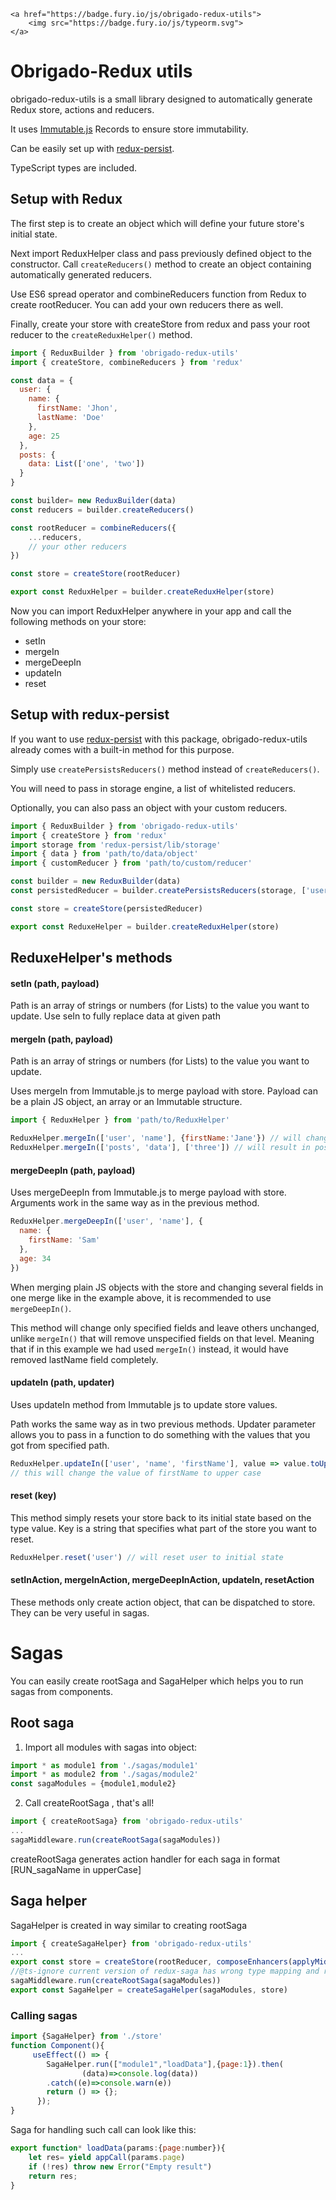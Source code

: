 	<a href="https://badge.fury.io/js/obrigado-redux-utils">
		<img src="https://badge.fury.io/js/typeorm.svg">
	</a>
# Obrigado-Redux utils

obrigado-redux-utils is a small library designed to automatically generate Redux store, actions and reducers. 

It uses [Immutable.js](https://immutable-js.github.io/immutable-js/) Records to ensure store immutability.

Can be easily set up with [redux-persist](https://github.com/rt2zz/redux-persist).

TypeScript types are included.

## Setup with Redux
The first step is to create an object which will define your future store's initial state.

Next import ReduxHelper class and pass previously defined object to the constructor. Call ```createReducers()``` method to create an object containing automatically generated reducers.

Use ES6 spread operator and combineReducers function from Redux to create rootReducer. You can add your own reducers there as well. 

Finally, create your store with createStore from redux and pass your root reducer to the ```createReduxHelper()``` method.

```javascript
import { ReduxBuilder } from 'obrigado-redux-utils'
import { createStore, combineReducers } from 'redux'

const data = {
  user: {
    name: {
      firstName: 'Jhon',
      lastName: 'Doe'
    },
    age: 25
  },
  posts: {
    data: List(['one', 'two'])
  }
}

const builder= new ReduxBuilder(data)
const reducers = builder.createReducers()

const rootReducer = combineReducers({
    ...reducers,
    // your other reducers
})

const store = createStore(rootReducer)

export const ReduxHelper = builder.createReduxHelper(store)
``` 

Now you can import ReduxHelper anywhere in your app and call the following methods on your store:
* setIn
* mergeIn
* mergeDeepIn
* updateIn
* reset

## Setup with redux-persist
If you want to use [redux-persist](https://github.com/rt2zz/redux-persist) with this package, obrigado-redux-utils already comes with a built-in method for this purpose.

Simply use ```createPersistsReducers()``` method instead of ```createReducers()```.

You will need to pass in storage engine, a list of whitelisted reducers. 

Optionally, you can also pass an object with your custom reducers.

```javascript
import { ReduxBuilder } from 'obrigado-redux-utils'
import { createStore } from 'redux'
import storage from 'redux-persist/lib/storage'
import { data } from 'path/to/data/object'
import { customReducer } from 'path/to/custom/reducer'

const builder = new ReduxBuilder(data)
const persistedReducer = builder.createPersistsReducers(storage, ['user', 'custom'], { custom: customReducer })

const store = createStore(persistedReducer)

export const ReduxeHelper = builder.createReduxHelper(store)
```

## ReduxeHelper's  methods 

#### setIn (path, payload)
Path is an array of strings or numbers (for Lists) to the value you want to update.
Use seIn to fully replace data at given path
#### mergeIn (path, payload)
Path is an array of strings or numbers (for Lists) to the value you want to update.

Uses mergeIn from Immutable.js to merge payload with store. Payload can be a plain JS object, an array or an Immutable structure.

```javascript
import { ReduxHelper } from 'path/to/ReduxHelper'

ReduxHelper.mergeIn(['user', 'name'], {firstName:'Jane'}) // will change firstName from John to Jane
ReduxHelper.mergeIn(['posts', 'data'], ['three']) // will result in posts.data = ['one', 'two', 'three']
```
#### mergeDeepIn (path, payload)

Uses mergeDeepIn from Immutable.js to merge payload with store. Arguments work in the same way as in the previous method.

```javascript
ReduxHelper.mergeDeepIn(['user', 'name'], {
  name: {
    firstName: 'Sam'
  },
  age: 34
})
```
When merging plain JS objects with the store and changing several fields in one merge like in the example above, it is recommended to use ```mergeDeepIn()```. 

This method will change only specified fields and leave others unchanged, unlike ```mergeIn()``` that will remove unspecified fields on that level. Meaning that if in this example we had used ```mergeIn()``` instead, it would have removed lastName field completely. 

#### updateIn (path, updater)
Uses updateIn method from Immutable js to update store values.

Path works the same way as in two previous methods.
Updater parameter allows you to pass in a function to do something with the values that you got from specified path.  

```javascript
ReduxHelper.updateIn(['user', 'name', 'firstName'], value => value.toUpperCase())
// this will change the value of firstName to upper case
```

#### reset (key)
This method simply resets your store back to its initial state based on the type value.
Key is a string that specifies what part of the store you want to reset.
```javascript
ReduxHelper.reset('user') // will reset user to initial state
``` 
#### setInAction, mergeInAction, mergeDeepInAction, updateIn, resetAction
These methods only create action object, that can be dispatched to store. They can be very useful in sagas.

# Sagas
You can easily create rootSaga and SagaHelper which helps you to run sagas from components.
## Root saga
1. Import all modules with sagas into object:
```javascript
import * as module1 from './sagas/module1'
import * as module2 from './sagas/module2'
const sagaModules = {module1,module2}
``` 
2. Call createRootSaga , that's all! 
```javascript 
import { createRootSaga} from 'obrigado-redux-utils'
...
sagaMiddleware.run(createRootSaga(sagaModules))
```
createRootSaga generates action handler for each saga in format \[RUN_sagaName in upperCase\]
## Saga helper
SagaHelper is created in way similar to creating rootSaga
```javascript  
import { createSagaHelper} from 'obrigado-redux-utils'
...
export const store = createStore(rootReducer, composeEnhancers(applyMiddleware(sagaMiddleware)))
//@ts-ignore current version of redux-saga has wrong type mapping and reuires 2 args
sagaMiddleware.run(createRootSaga(sagaModules))
export const SagaHelper = createSagaHelper(sagaModules, store)
```
### Calling sagas
```javascript  
import {SagaHelper} from './store'
function Component(){
     useEffect(() => {
        SagaHelper.run(["module1","loadData"],{page:1}).then(
                (data)=>console.log(data))
        .catch((e)=>console.warn(e))
        return () => {};
      });
}
```
Saga for handling such call can look like this:
```javascript   
export function* loadData(params:{page:number}){
    let res= yield appCall(params.page)
    if (!res) throw new Error("Empty result")
    return res;
} 
```
